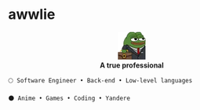 # awwlie

<p align="center">
  <a href="https://www.youtube.com/@awwlie/">
    <img aling="center" src="https://github.com/awwliedacoder/awwliedacoder/blob/main/9605-pepe-business.png?raw=true"></a> <b><br>A true professional</b>
 </p>
  
```
🌕 Software Engineer • Back-end • Low-level languages 

🌑 Anime • Games • Coding • Yandere

```
